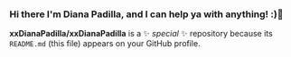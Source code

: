 ### Hi there I'm Diana Padilla, and I can help ya with anything! :)👋

**xxDianaPadilla/xxDianaPadilla** is a ✨ _special_ ✨ repository because its `README.md` (this file) appears on your GitHub profile.
